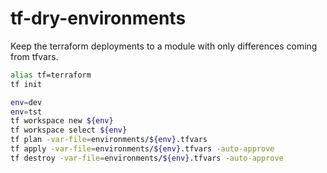 # tf-dry-environments
Keep the terraform deployments to a module with only differences coming from tfvars.

```bash
alias tf=terraform
tf init

env=dev
env=tst
tf workspace new ${env}
tf workspace select ${env}
tf plan -var-file=environments/${env}.tfvars
tf apply -var-file=environments/${env}.tfvars -auto-approve
tf destroy -var-file=environments/${env}.tfvars -auto-approve
```
